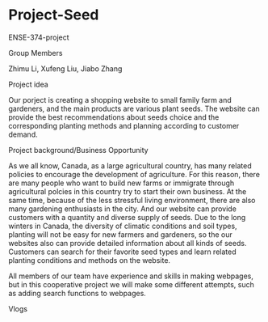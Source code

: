 # Project-Seed
ENSE-374-project

Group Members

Zhimu Li, Xufeng Liu, Jiabo Zhang

Project idea

Our porject is creating a shopping website to small family farm and gardeners, and the main products are various plant seeds. The website can provide the best recommendations about seeds choice and the corresponding planting methods and planning according to customer demand.

Project background/Business Opportunity

As we all know, Canada, as a large agricultural country, has many related policies to encourage the development of agriculture. For this reason, there are many people who want to build new farms or immigrate through agricultural polcies in this country try to start their own business. At the same time, because of the less stressful living environment, there are also many gardening enthusiasts in the city. And our website can provide customers with a quantity and diverse supply of seeds. Due to the long winters in Canada, the diversity of climatic conditions and soil types, planting will not be easy for new farmers and gardeners, so the our websites also can provide detailed information about all kinds of seeds. Customers can search for their favorite seed types and learn related planting conditions and methods on the website.

All members of our team have experience and skills in making webpages, but in this cooperative project we will make some different attempts, such as adding search functions to webpages.

Vlogs
